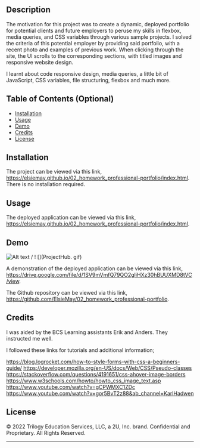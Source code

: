 ## Description

The motivation for this project was to create a dynamic, deployed portfolio for potential clients and future employers to peruse my skills in flexbox, media queries, and CSS variables through various sample projects. I solved the criteria of this potential employer by providing said portfolio, with a recent photo and examples of previous work. When clicking through the site, the UI scrolls to the corresponding sections, with titled images and responsive website design.

I learnt about code responsive design, media queries, a little bit of JavaScript, CSS variables, file structuring, flexbox and much more.

## Table of Contents (Optional)

- [Installation](#installation)
- [Usage](#usage)
- [Demo](#demo)
- [Credits](#credits)
- [License](#license)

## Installation

The project can be viewed via this link, https://elsiemay.github.io/02_homework_professional-portfolio/index.html. There is no installation required.

## Usage

The deployed application can be viewed via this link, https://elsiemay.github.io/02_homework_professional-portfolio/index.html.

## Demo

![ Alt text](./images/videos/Elsie%20Lawrie%20Portfolio.gif) / ! [](ProjectHub. gif)

A demonstration of the deployed application can be viewed via this link, https://drive.google.com/file/d/1SV9mVmfQ79QO2gIiHXz30hBUUXMD8tVC/view.

The Github repository can be viewed via this link, https://github.com/ElsieMay/02_homework_professional-portfolio.

## Credits

I was aided by the BCS Learning assistants Erik and Anders. They instructed me well.

I followed these links for tutorials and additional information;

https://blog.logrocket.com/how-to-style-forms-with-css-a-beginners-guide/
https://developer.mozilla.org/en-US/docs/Web/CSS/Pseudo-classes
https://stackoverflow.com/questions/4191651/css-ahover-image-borders
https://www.w3schools.com/howto/howto_css_image_text.asp
https://www.youtube.com/watch?v=gCPWMXC1ZDc
https://www.youtube.com/watch?v=gor5BvT2z88&ab_channel=KarlHadwen

## License

© 2022 Trilogy Education Services, LLC, a 2U, Inc. brand. Confidential and Proprietary. All Rights Reserved.

---
